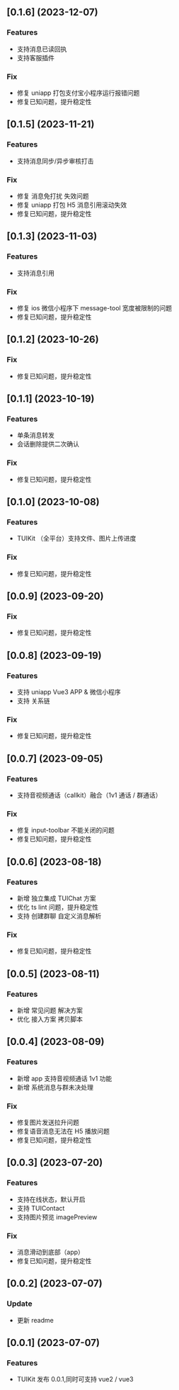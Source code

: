 ## [0.1.6] (2023-12-07)
### Features
- 支持消息已读回执
- 支持客服插件
### Fix
- 修复 uniapp 打包支付宝小程序运行报错问题
- 修复已知问题，提升稳定性

## [0.1.5] (2023-11-21)
### Features
- 支持消息同步/异步审核打击
### Fix
- 修复 消息免打扰 失效问题
- 修复 uniapp 打包 H5 消息引用滚动失效
- 修复已知问题，提升稳定性

## [0.1.3] (2023-11-03)
### Features
- 支持消息引用
### Fix
- 修复 ios 微信小程序下 message-tool 宽度被限制的问题
- 修复已知问题，提升稳定性

## [0.1.2] (2023-10-26)
### Fix
- 修复已知问题，提升稳定性

## [0.1.1] (2023-10-19)
### Features
- 单条消息转发
- 会话删除提供二次确认
### Fix
- 修复已知问题，提升稳定性

## [0.1.0] (2023-10-08)
### Features
- TUIKit （全平台）支持文件、图片上传进度
### Fix
- 修复已知问题，提升稳定性

## [0.0.9] (2023-09-20)
### Fix
- 修复已知问题，提升稳定性

## [0.0.8] (2023-09-19)
### Features
- 支持 uniapp Vue3 APP & 微信小程序
- 支持 关系链
### Fix
- 修复已知问题，提升稳定性

## [0.0.7] (2023-09-05)
### Features
- 支持音视频通话（callkit）融合（1v1 通话 / 群通话）
### Fix
- 修复 input-toolbar 不能关闭的问题
- 修复已知问题，提升稳定性

## [0.0.6] (2023-08-18)
### Features
- 新增 独立集成 TUIChat 方案
- 优化 ts lint 问题，提升稳定性
- 支持 创建群聊 自定义消息解析
### Fix
- 修复已知问题，提升稳定性

## [0.0.5] (2023-08-11)
### Features
- 新增 常见问题 解决方案
- 优化 接入方案 拷贝脚本

## [0.0.4] (2023-08-09)
### Features
- 新增 app 支持音视频通话 1v1 功能
- 新增 系统消息与群未决处理
### Fix
- 修复图片发送拉升问题
- 修复语音消息无法在 H5 播放问题
- 修复已知问题，提升稳定性

## [0.0.3] (2023-07-20)
### Features
- 支持在线状态，默认开启
- 支持 TUIContact 
- 支持图片预览 imagePreview 
### Fix
- 消息滑动到底部（app）
- 修复已知问题，提升稳定性

## [0.0.2] (2023-07-07)
### Update
- 更新 readme

## [0.0.1] (2023-07-07)
### Features
- TUIKit 发布 0.0.1,同时可支持 vue2 / vue3
